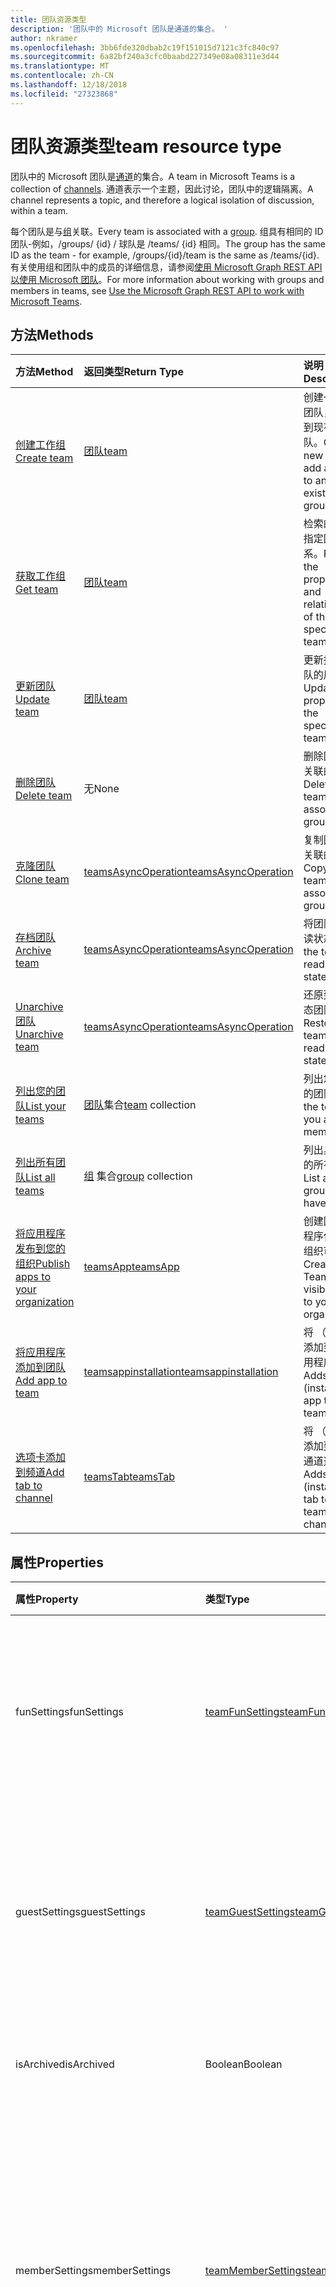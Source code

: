 ```yaml
---
title: 团队资源类型
description: '团队中的 Microsoft 团队是通道的集合。 '
author: nkramer
ms.openlocfilehash: 3bb6fde320dbab2c19f151015d7121c3fc840c97
ms.sourcegitcommit: 6a82bf240a3cfc0baabd227349e08a08311e3d44
ms.translationtype: MT
ms.contentlocale: zh-CN
ms.lasthandoff: 12/18/2018
ms.locfileid: "27323868"
---
```

# <a name="team-resource-type"></a><span data-ttu-id="08d16-103">团队资源类型</span><span class="sxs-lookup"><span data-stu-id="08d16-103">team resource type</span></span>



<span data-ttu-id="08d16-104">团队中的 Microsoft 团队是[通道](channel.md)的集合。</span><span class="sxs-lookup"><span data-stu-id="08d16-104">A team in Microsoft Teams is a collection of [channels](channel.md).</span></span> <span data-ttu-id="08d16-105">通道表示一个主题，因此讨论，团队中的逻辑隔离。</span><span class="sxs-lookup"><span data-stu-id="08d16-105">A channel represents a topic, and therefore a logical isolation of discussion, within a team.</span></span>

<span data-ttu-id="08d16-106">每个团队是与[组](../resources/group.md)关联。</span><span class="sxs-lookup"><span data-stu-id="08d16-106">Every team is associated with a [group](../resources/group.md).</span></span>
<span data-ttu-id="08d16-107">组具有相同的 ID 团队-例如，/groups/ {id} / 球队是 /teams/ {id} 相同。</span><span class="sxs-lookup"><span data-stu-id="08d16-107">The group has the same ID as the team - for example, /groups/{id}/team is the same as /teams/{id}.</span></span>
<span data-ttu-id="08d16-108">有关使用组和团队中的成员的详细信息，请参阅[使用 Microsoft Graph REST API 以使用 Microsoft 团队](teams-api-overview.md)。</span><span class="sxs-lookup"><span data-stu-id="08d16-108">For more information about working with groups and members in teams, see [Use the Microsoft Graph REST API to work with Microsoft Teams](teams-api-overview.md).</span></span>

## <a name="methods"></a><span data-ttu-id="08d16-109">方法</span><span class="sxs-lookup"><span data-stu-id="08d16-109">Methods</span></span>

| <span data-ttu-id="08d16-110">方法</span><span class="sxs-lookup"><span data-stu-id="08d16-110">Method</span></span>       | <span data-ttu-id="08d16-111">返回类型</span><span class="sxs-lookup"><span data-stu-id="08d16-111">Return Type</span></span>  |<span data-ttu-id="08d16-112">说明</span><span class="sxs-lookup"><span data-stu-id="08d16-112">Description</span></span>|
|:---------------|:--------|:----------|
|[<span data-ttu-id="08d16-113">创建工作组</span><span class="sxs-lookup"><span data-stu-id="08d16-113">Create team</span></span>](../api/team-put-teams.md) | [<span data-ttu-id="08d16-114">团队</span><span class="sxs-lookup"><span data-stu-id="08d16-114">team</span></span>](team.md) | <span data-ttu-id="08d16-115">创建一个新的团队，或添加到现有组的团队。</span><span class="sxs-lookup"><span data-stu-id="08d16-115">Create a new team, or add a team to an existing group.</span></span>|
|[<span data-ttu-id="08d16-116">获取工作组</span><span class="sxs-lookup"><span data-stu-id="08d16-116">Get team</span></span>](../api/team-get.md) | [<span data-ttu-id="08d16-117">团队</span><span class="sxs-lookup"><span data-stu-id="08d16-117">team</span></span>](team.md) | <span data-ttu-id="08d16-118">检索的属性和指定团队的关系。</span><span class="sxs-lookup"><span data-stu-id="08d16-118">Retrieve the properties and relationships of the specified team.</span></span>|
|[<span data-ttu-id="08d16-119">更新团队</span><span class="sxs-lookup"><span data-stu-id="08d16-119">Update team</span></span>](../api/team-update.md) | [<span data-ttu-id="08d16-120">团队</span><span class="sxs-lookup"><span data-stu-id="08d16-120">team</span></span>](team.md) |<span data-ttu-id="08d16-121">更新指定的团队的属性。</span><span class="sxs-lookup"><span data-stu-id="08d16-121">Update the properties of the specified team.</span></span> |
|[<span data-ttu-id="08d16-122">删除团队</span><span class="sxs-lookup"><span data-stu-id="08d16-122">Delete team</span></span>](/graph/api/group-delete?view=graph-rest-1.0) | <span data-ttu-id="08d16-123">无</span><span class="sxs-lookup"><span data-stu-id="08d16-123">None</span></span> |<span data-ttu-id="08d16-124">删除团队和其关联的组。</span><span class="sxs-lookup"><span data-stu-id="08d16-124">Delete the team and its associated group.</span></span> |
|[<span data-ttu-id="08d16-125">克隆团队</span><span class="sxs-lookup"><span data-stu-id="08d16-125">Clone team</span></span>](../api/team-clone.md) | [<span data-ttu-id="08d16-126">teamsAsyncOperation</span><span class="sxs-lookup"><span data-stu-id="08d16-126">teamsAsyncOperation</span></span>](../resources/teamsasyncoperation.md) |<span data-ttu-id="08d16-127">复制团队和其关联的组。</span><span class="sxs-lookup"><span data-stu-id="08d16-127">Copy the team and its associated group.</span></span> |
|[<span data-ttu-id="08d16-128">存档团队</span><span class="sxs-lookup"><span data-stu-id="08d16-128">Archive team</span></span>](../api/team-archive.md) | [<span data-ttu-id="08d16-129">teamsAsyncOperation</span><span class="sxs-lookup"><span data-stu-id="08d16-129">teamsAsyncOperation</span></span>](../resources/teamsasyncoperation.md) |<span data-ttu-id="08d16-130">将团队放在只读状态。</span><span class="sxs-lookup"><span data-stu-id="08d16-130">Put the team in a read-only state.</span></span> |
|[<span data-ttu-id="08d16-131">Unarchive 团队</span><span class="sxs-lookup"><span data-stu-id="08d16-131">Unarchive team</span></span>](../api/team-unarchive.md) | [<span data-ttu-id="08d16-132">teamsAsyncOperation</span><span class="sxs-lookup"><span data-stu-id="08d16-132">teamsAsyncOperation</span></span>](../resources/teamsasyncoperation.md) |<span data-ttu-id="08d16-133">还原到读写状态团队。</span><span class="sxs-lookup"><span data-stu-id="08d16-133">Restore the team to a read-write state.</span></span> |
|[<span data-ttu-id="08d16-134">列出您的团队</span><span class="sxs-lookup"><span data-stu-id="08d16-134">List your teams</span></span>](../api/user-list-joinedteams.md) | <span data-ttu-id="08d16-135">[团队](team.md)集合</span><span class="sxs-lookup"><span data-stu-id="08d16-135">[team](team.md) collection</span></span> | <span data-ttu-id="08d16-136">列出您是成员的团队。</span><span class="sxs-lookup"><span data-stu-id="08d16-136">List the teams you are a member of.</span></span> |
|[<span data-ttu-id="08d16-137">列出所有团队</span><span class="sxs-lookup"><span data-stu-id="08d16-137">List all teams</span></span>](/graph/teams-list-all-teams) | <span data-ttu-id="08d16-138">[组](group.md) 集合</span><span class="sxs-lookup"><span data-stu-id="08d16-138">[group](group.md) collection</span></span> | <span data-ttu-id="08d16-139">列出具有团队的所有组。</span><span class="sxs-lookup"><span data-stu-id="08d16-139">List all groups that have teams.</span></span> |
|[<span data-ttu-id="08d16-140">将应用程序发布到您的组织</span><span class="sxs-lookup"><span data-stu-id="08d16-140">Publish apps to your organization</span></span>](../resources/teamsapp.md)| [<span data-ttu-id="08d16-141">teamsApp</span><span class="sxs-lookup"><span data-stu-id="08d16-141">teamsApp</span></span>](../resources/teamsapp.md) | <span data-ttu-id="08d16-142">创建团队应用程序仅对您的组织可见。</span><span class="sxs-lookup"><span data-stu-id="08d16-142">Create Teams apps visible only to your organization.</span></span> |
|[<span data-ttu-id="08d16-143">将应用程序添加到团队</span><span class="sxs-lookup"><span data-stu-id="08d16-143">Add app to team</span></span>](../api/teamsappinstallation-add.md) | [<span data-ttu-id="08d16-144">teamsappinstallation</span><span class="sxs-lookup"><span data-stu-id="08d16-144">teamsappinstallation</span></span>](teamsappinstallation.md) | <span data-ttu-id="08d16-145">将 （安装） 添加到团队应用程序。</span><span class="sxs-lookup"><span data-stu-id="08d16-145">Adds (installs) an app to a team.</span></span>|
|[<span data-ttu-id="08d16-146">选项卡添加到频道</span><span class="sxs-lookup"><span data-stu-id="08d16-146">Add tab to channel</span></span>](../api/teamstab-add.md) | [<span data-ttu-id="08d16-147">teamsTab</span><span class="sxs-lookup"><span data-stu-id="08d16-147">teamsTab</span></span>](../resources/teamstab.md) | <span data-ttu-id="08d16-148">将 （安装） 添加到团队的通道选项卡。</span><span class="sxs-lookup"><span data-stu-id="08d16-148">Adds (installs) a tab to a team's channel.</span></span>|

## <a name="properties"></a><span data-ttu-id="08d16-149">属性</span><span class="sxs-lookup"><span data-stu-id="08d16-149">Properties</span></span>

| <span data-ttu-id="08d16-150">属性</span><span class="sxs-lookup"><span data-stu-id="08d16-150">Property</span></span> | <span data-ttu-id="08d16-151">类型</span><span class="sxs-lookup"><span data-stu-id="08d16-151">Type</span></span>   | <span data-ttu-id="08d16-152">说明</span><span class="sxs-lookup"><span data-stu-id="08d16-152">Description</span></span> |
|:---------------|:--------|:----------|
|<span data-ttu-id="08d16-153">funSettings</span><span class="sxs-lookup"><span data-stu-id="08d16-153">funSettings</span></span>|[<span data-ttu-id="08d16-154">teamFunSettings</span><span class="sxs-lookup"><span data-stu-id="08d16-154">teamFunSettings</span></span>](teamfunsettings.md) |<span data-ttu-id="08d16-155">要配置的团队中的使用 Giphy、 memes 和标签的设置。</span><span class="sxs-lookup"><span data-stu-id="08d16-155">Settings to configure use of Giphy, memes, and stickers in the team.</span></span>|
|<span data-ttu-id="08d16-156">guestSettings</span><span class="sxs-lookup"><span data-stu-id="08d16-156">guestSettings</span></span>|[<span data-ttu-id="08d16-157">teamGuestSettings</span><span class="sxs-lookup"><span data-stu-id="08d16-157">teamGuestSettings</span></span>](teamguestsettings.md) |<span data-ttu-id="08d16-158">要配置的是否来宾可以创建、 更新或删除通道团队中的设置。</span><span class="sxs-lookup"><span data-stu-id="08d16-158">Settings to configure whether guests can create, update, or delete channels in the team.</span></span>|
|<span data-ttu-id="08d16-159">isArchived</span><span class="sxs-lookup"><span data-stu-id="08d16-159">isArchived</span></span>|<span data-ttu-id="08d16-160">Boolean</span><span class="sxs-lookup"><span data-stu-id="08d16-160">Boolean</span></span>|<span data-ttu-id="08d16-161">此团队是否处于只读模式。</span><span class="sxs-lookup"><span data-stu-id="08d16-161">Whether this team is in read-only mode.</span></span> |
|<span data-ttu-id="08d16-162">memberSettings</span><span class="sxs-lookup"><span data-stu-id="08d16-162">memberSettings</span></span>|[<span data-ttu-id="08d16-163">teamMemberSettings</span><span class="sxs-lookup"><span data-stu-id="08d16-163">teamMemberSettings</span></span>](teammembersettings.md) |<span data-ttu-id="08d16-164">例如，要配置的成员可以执行某些操作时，是否设置创建通道，并将自动程序，添加团队中。</span><span class="sxs-lookup"><span data-stu-id="08d16-164">Settings to configure whether members can perform certain actions, for example, create channels and add bots, in the team.</span></span>|
|<span data-ttu-id="08d16-165">messagingSettings</span><span class="sxs-lookup"><span data-stu-id="08d16-165">messagingSettings</span></span>|[<span data-ttu-id="08d16-166">teamMessagingSettings</span><span class="sxs-lookup"><span data-stu-id="08d16-166">teamMessagingSettings</span></span>](teammessagingsettings.md) |<span data-ttu-id="08d16-167">要配置的消息设置和团队中的提及。</span><span class="sxs-lookup"><span data-stu-id="08d16-167">Settings to configure messaging and mentions in the team.</span></span>|
|<span data-ttu-id="08d16-168">WebUrl</span><span class="sxs-lookup"><span data-stu-id="08d16-168">webUrl</span></span>|<span data-ttu-id="08d16-169">字符串 （只读）</span><span class="sxs-lookup"><span data-stu-id="08d16-169">string (readonly)</span></span> | <span data-ttu-id="08d16-170">将转到 Microsoft 团队客户端中的团队超链接。</span><span class="sxs-lookup"><span data-stu-id="08d16-170">A hyperlink that will go to the team in the Microsoft Teams client.</span></span> <span data-ttu-id="08d16-171">这是当您右键单击在客户端中的 Microsoft 团队团队，然后选择**获取团队链接**获取的 URL。</span><span class="sxs-lookup"><span data-stu-id="08d16-171">This is the URL that you get when you right-click a team in the Microsoft Teams client and select **Get link to team**.</span></span> <span data-ttu-id="08d16-172">此 URL 应是视为不透明 blob，并且未分列。</span><span class="sxs-lookup"><span data-stu-id="08d16-172">This URL should be treated as an opaque blob, and not parsed.</span></span> |

## <a name="relationships"></a><span data-ttu-id="08d16-173">Relationships</span><span class="sxs-lookup"><span data-stu-id="08d16-173">Relationships</span></span>

| <span data-ttu-id="08d16-174">关系</span><span class="sxs-lookup"><span data-stu-id="08d16-174">Relationship</span></span> | <span data-ttu-id="08d16-175">类型</span><span class="sxs-lookup"><span data-stu-id="08d16-175">Type</span></span>   | <span data-ttu-id="08d16-176">说明</span><span class="sxs-lookup"><span data-stu-id="08d16-176">Description</span></span> |
|:---------------|:--------|:----------|
|<span data-ttu-id="08d16-177">通道</span><span class="sxs-lookup"><span data-stu-id="08d16-177">channels</span></span>|<span data-ttu-id="08d16-178">[通道](channel.md)集合</span><span class="sxs-lookup"><span data-stu-id="08d16-178">[channel](channel.md) collection</span></span>|<span data-ttu-id="08d16-179">通道邮件与团队关联的集合。</span><span class="sxs-lookup"><span data-stu-id="08d16-179">The collection of channels & messages associated with the team.</span></span>|
|<span data-ttu-id="08d16-180">installedApps</span><span class="sxs-lookup"><span data-stu-id="08d16-180">installedApps</span></span>|<span data-ttu-id="08d16-181">[teamsAppInstallation](teamsappinstallation.md)集合</span><span class="sxs-lookup"><span data-stu-id="08d16-181">[teamsAppInstallation](teamsappinstallation.md) collection</span></span>|<span data-ttu-id="08d16-182">此团队中安装应用程序。</span><span class="sxs-lookup"><span data-stu-id="08d16-182">The apps installed in this team.</span></span>|

## <a name="json-representation"></a><span data-ttu-id="08d16-183">JSON 表示形式</span><span class="sxs-lookup"><span data-stu-id="08d16-183">JSON representation</span></span>

<span data-ttu-id="08d16-184">下面是资源的 JSON 表示形式。</span><span class="sxs-lookup"><span data-stu-id="08d16-184">The following is a JSON representation of the resource.</span></span>

<!-- {
  "blockType": "resource",
  "@odata.type": "microsoft.graph.team",
  "baseType": "microsoft.graph.entity"
}-->

```json
{  
  "guestSettings": {"@odata.type": "microsoft.graph.teamGuestSettings"},
  "memberSettings": {"@odata.type": "microsoft.graph.teamMemberSettings"},
  "messagingSettings": {"@odata.type": "microsoft.graph.teamMessagingSettings"},
  "funSettings": {"@odata.type": "microsoft.graph.teamFunSettings"},
  "isArchived": false,
  "webUrl": "https://...longUrl..."
}

```

<!-- uuid: 8fcb5dbc-d5aa-4681-8e31-b001d5168d79
2015-10-25 14:57:30 UTC -->
<!-- {
  "type": "#page.annotation",
  "description": "team resource",
  "keywords": "",
  "section": "documentation",
  "tocPath": ""
}-->

## <a name="see-also"></a><span data-ttu-id="08d16-185">另请参阅</span><span class="sxs-lookup"><span data-stu-id="08d16-185">See Also</span></span>
- [<span data-ttu-id="08d16-186">与团队创建组</span><span class="sxs-lookup"><span data-stu-id="08d16-186">Creating a group with a team</span></span>](/graph/teams-create-group-and-team)
- [<span data-ttu-id="08d16-187">使用团队 Api</span><span class="sxs-lookup"><span data-stu-id="08d16-187">Using Teams APIs</span></span>](teams-api-overview.md)
